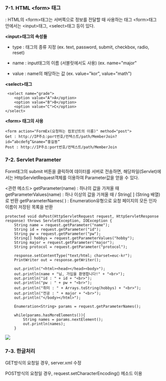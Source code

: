 ### 7-1. HTML \<form> 태그
: HTML의 \<form>태그는 서버쪽으로 정보를 전달할 때 사용하는 태그
\<form>태그 안에서는 \<input>태그, \<select>태그 등이 있다.

**\<input>태그의 속성들**
- type : 태그의 종류 지정 (ex. text, password, submit, checkbox, radio, reset)

- name : input태그의 이름 (서블릿에서도 사용) (ex. name="major"
- value : name의 해당하는 값 (ex. value="kor", value="math")

**\<select>태그**

     <select name="grade">
    	<option value="A">A</option>
    	<option value="B">B</option>
    	<option value="C">C</option>
    </select>
   
 **\<form> 태그의 사용**

    <form action="FormEx(요청하는 컴포넌트의 이름)" method="post">
    Get : http://IP주소:port번호/컨텍스트/path/MemberJoin?id=“abcdefg”&name=“홍길동”
    Post : http://IP주소:port번호/컨텍스트/path/MemberJoin

### 7-2. Servlet Parameter
Form태그의 submit 버튼을 클릭하여 데이터를 서버로 전송하면, 해당파일(Servlet)에서는 HttpServletRequest객체를 이용하여 Parameter값을 얻을 수 있다.

<관련 메소드>
getParameter(name) : 하나의 값을 가져올 때
getParameterValues(name) : 하나 이상의 값을 가져올 때 / String[ ] (String 배열)로 반환
getParameterNames( ) : Enumeration유형으로 요청 페이지의 모든 인자 이름이 저장된 목록을 반환

	protected void doPost(HttpServletRequest request, HttpServletResponse response) throws ServletException, IOException {
		String name = request.getParameter("name");
		String id = request.getParameter("id");
		String pw = request.getParameter("pw");
		String[] hobbys = request.getParameterValues("hobby");
		String major = request.getParameter("major");
		String protocol = request.getParameter("protocol");
		
		response.setContentType("text/html; charset=euc-kr");
		PrintWriter out = response.getWriter();
		
		out.println("<html><head></head><body>");
		out.println(name + "님, 가입을 환영합니다!" + "<br>");
		out.println("id : " + id + "<br>");
		out.println("pw : " + pw + "<br>");
		out.println("취미 : " + Arrays.toString(hobbys) + "<br>");
		out.println("전공 : " + major + "<br>");
		out.println("</body></html>");
		
		Enumeration<String> params = request.getParameterNames();
		
		while(params.hasMoreElements()){
		    String names = params.nextElement();
			out.println(names);
		}

![
](https://lh3.googleusercontent.com/6KOLrpc27mVj2I1XLJKCNaRjsFbMqSJ3nzzJbWhCpY3VBnhEhaZ3HAnL_77J-YzvkFu4gR2AZLM "결과")

### 7-3. 한글처리

GET방식의 요청일 경우, server.xml 수정

<Connector URIEncoding="EUC-KR" connectionTimeout="20000" port="8181" protocol="HTTP/1.1" redirectPort="8443"/>


POST방식의 요청일 경우, request.setCharacterEncoding() 메소드 이용


<!--stackedit_data:
eyJoaXN0b3J5IjpbMzg1MDg0NDI1LDE4NzA2NTE3MjUsMTgwOT
MyMDY5OSwxMjU3NDEwOTU2LC0xNzQ0MzY2NjMwXX0=
-->